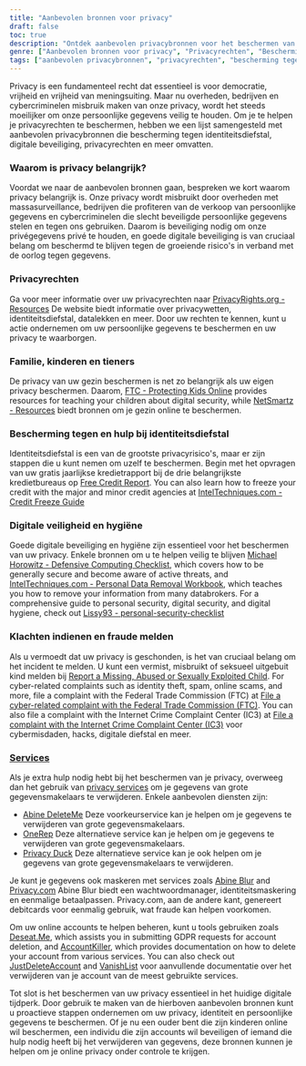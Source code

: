 ```yaml
---
title: "Aanbevolen bronnen voor privacy"
draft: false
toc: true
description: "Ontdek aanbevolen privacybronnen voor het beschermen van uw rechten, familie en persoonlijke gegevens, waaronder bescherming tegen identiteitsdiefstal, digitale beveiliging en privacyrechten, om veilig te blijven voor cybercriminelen en massasurveillance."
genre: ["Aanbevolen bronnen voor privacy", "Privacyrechten", "Bescherming tegen identiteitsdiefstal", "Digitale veiligheid", "Cybercriminelen", "Massasurveillance", "Bescherming van persoonlijke gegevens", "Privacy voor het gezin", "Privacy van kinderen", "Privacy van tieners", "Digitale Veiligheidshygiëne", "Kredietrapport", "Credit Freeze", "Checklist defensief computergebruik", "Persoonlijke gegevens verwijderen", "Fraudemelding", "Privacydiensten", "Informatie maskeren", "Accountbeheer", "GDPR-verzoeken", "Account verwijderen"]
tags: ["aanbevolen privacybronnen", "privacyrechten", "bescherming tegen identiteitsdiefstal", "digitale veiligheid", "cybercriminelen", "massasurveillance", "persoonlijke gegevens", "SimeonOnSecurity", "familie", "kinderen", "tieners", "digitale veiligheidshygiëne", "kredietrapport", "kredietbevriezing", "controlelijst defensief computergebruik", "verwijdering van persoonlijke gegevens", "klachten indienen", "fraude melden", "privacydiensten", "maskerende informatie", "accountbeheer", "GDPR-verzoeken", "account verwijderen", "online privacy", "gegevensbescherming", "cyberbeveiliging", "privacytools", "identiteitsbescherming", "online veiligheid", "beveiliging van persoonlijke informatie"]
---
```


Privacy is een fundamenteel recht dat essentieel is voor democratie, vrijheid en vrijheid van meningsuiting. Maar nu overheden, bedrijven en cybercriminelen misbruik maken van onze privacy, wordt het steeds moeilijker om onze persoonlijke gegevens veilig te houden. Om je te helpen je privacyrechten te beschermen, hebben we een lijst samengesteld met aanbevolen privacybronnen die bescherming tegen identiteitsdiefstal, digitale beveiliging, privacyrechten en meer omvatten.

### Waarom is privacy belangrijk?

Voordat we naar de aanbevolen bronnen gaan, bespreken we kort waarom privacy belangrijk is. Onze privacy wordt misbruikt door overheden met massasurveillance, bedrijven die profiteren van de verkoop van persoonlijke gegevens en cybercriminelen die slecht beveiligde persoonlijke gegevens stelen en tegen ons gebruiken. Daarom is beveiliging nodig om onze privégegevens privé te houden, en goede digitale beveiliging is van cruciaal belang om beschermd te blijven tegen de groeiende risico's in verband met de oorlog tegen gegevens.

### Privacyrechten

Ga voor meer informatie over uw privacyrechten naar [PrivacyRights.org - Resources](https://privacyrights.org/resources) De website biedt informatie over privacywetten, identiteitsdiefstal, datalekken en meer. Door uw rechten te kennen, kunt u actie ondernemen om uw persoonlijke gegevens te beschermen en uw privacy te waarborgen.

### Familie, kinderen en tieners

De privacy van uw gezin beschermen is net zo belangrijk als uw eigen privacy beschermen. Daarom, [FTC - Protecting Kids Online](https://www.consumer.ftc.gov/topics/protecting-kids-online) provides resources for teaching your children about digital security, while [NetSmartz - Resources](https://www.missingkids.org/netsmartz/resources) biedt bronnen om je gezin online te beschermen.

### Bescherming tegen en hulp bij identiteitsdiefstal

Identiteitsdiefstal is een van de grootste privacyrisico's, maar er zijn stappen die u kunt nemen om uzelf te beschermen. Begin met het opvragen van uw gratis jaarlijkse kredietrapport bij de drie belangrijkste kredietbureaus op [Free Credit Report](https://www.annualcreditreport.com/index.action). You can also learn how to freeze your credit with the major and minor credit agencies at [IntelTechniques.com - Credit Freeze Guide](https://inteltechniques.com/data/workbook.pdf)

### Digitale veiligheid en hygiëne

Goede digitale beveiliging en hygiëne zijn essentieel voor het beschermen van uw privacy. Enkele bronnen om u te helpen veilig te blijven [Michael Horowitz - Defensive Computing Checklist](https://defensivecomputingchecklist.com/), which covers how to be generally secure and become aware of active threats, and [IntelTechniques.com - Personal Data Removal Workbook](https://inteltechniques.com/data/workbook.pdf), which teaches you how to remove your information from many databrokers. For a comprehensive guide to personal security, digital security, and digital hygiene, check out [Lissy93 - personal-security-checklist](https://github.com/Lissy93/personal-security-checklist)

### Klachten indienen en fraude melden

Als u vermoedt dat uw privacy is geschonden, is het van cruciaal belang om het incident te melden. U kunt een vermist, misbruikt of seksueel uitgebuit kind melden bij [Report a Missing, Abused or Sexually Exploited Child](http://www.missingkids.com/Report). For cyber-related complaints such as identity theft, spam, online scams, and more, file a complaint with the Federal Trade Commission (FTC) at [File a cyber-related complaint with the Federal Trade Commission (FTC)](https://www.ftccomplaintassistant.gov/#&panel1-1). You can also file a complaint with the Internet Crime Complaint Center (IC3) at [File a complaint with the Internet Crime Complaint Center (IC3)](https://complaint.ic3.gov/default.aspx?) voor cybermisdaden, hacks, digitale diefstal en meer.

### [Services](https://simeononsecurity.com/recommendations/services/)

Als je extra hulp nodig hebt bij het beschermen van je privacy, overweeg dan het gebruik van [privacy services](https://simeononsecurity.com/recommendations/services/) om je gegevens van grote gegevensmakelaars te verwijderen. Enkele aanbevolen diensten zijn:

- [Abine DeleteMe](https://joindeleteme.com/refer?coupon=RFR-40867-7DWHR4) Deze voorkeurservice kan je helpen om je gegevens te verwijderen van grote gegevensmakelaars.
- [OneRep](https://onerep.com) Deze alternatieve service kan je helpen om je gegevens te verwijderen van grote gegevensmakelaars.
- [Privacy Duck](https://www.privacyduck.com/) Deze alternatieve service kan je ook helpen om je gegevens van grote gegevensmakelaars te verwijderen.

Je kunt je gegevens ook maskeren met services zoals [Abine Blur](https://dnt.abine.com/#/ref_register/pC8ZbvQtt) and [Privacy.com](https://privacy.com/join/SU86Y) Abine Blur biedt een wachtwoordmanager, identiteitsmaskering en eenmalige betaalpassen. Privacy.com, aan de andere kant, genereert debitcards voor eenmalig gebruik, wat fraude kan helpen voorkomen.

Om uw online accounts te helpen beheren, kunt u tools gebruiken zoals [Deseat.Me](https://app.deseat.me), which assists you in submitting GDPR requests for account deletion, and [AccountKiller](https://www.accountkiller.com/en), which provides documentation on how to delete your account from various services. You can also check out [JustDeleteAccount](https://www.justdeleteaccount.com/) and [VanishList](https://vanishlist.ml/) voor aanvullende documentatie over het verwijderen van je account van de meest gebruikte services.

Tot slot is het beschermen van uw privacy essentieel in het huidige digitale tijdperk. Door gebruik te maken van de hierboven aanbevolen bronnen kunt u proactieve stappen ondernemen om uw privacy, identiteit en persoonlijke gegevens te beschermen. Of je nu een ouder bent die zijn kinderen online wil beschermen, een individu die zijn accounts wil beveiligen of iemand die hulp nodig heeft bij het verwijderen van gegevens, deze bronnen kunnen je helpen om je online privacy onder controle te krijgen.

